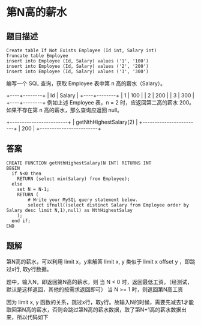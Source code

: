 <!--
 * @Author: your name
 * @Date: 2020-09-29 10:20:16
 * @LastEditTime: 2020-09-30 13:44:32
 * @LastEditors: Please set LastEditors
 * @Description: In User Settings Edit
 * @FilePath: \database-sql-combat\77. 第N高的薪水.md
-->

# 第N高的薪水

## 题目描述

``` mysql
Create table If Not Exists Employee (Id int, Salary int)
Truncate table Employee
insert into Employee (Id, Salary) values ('1', '100')
insert into Employee (Id, Salary) values ('2', '200')
insert into Employee (Id, Salary) values ('3', '300')
```

编写一个 SQL 查询，获取 Employee 表中第 n 高的薪水（Salary）。

+----+--------+
| Id | Salary |
+----+--------+
| 1  | 100    |
| 2  | 200    |
| 3  | 300    |
+----+--------+
例如上述 Employee 表，n = 2 时，应返回第二高的薪水 200。如果不存在第 n 高的薪水，那么查询应返回 null。

+------------------------+
| getNthHighestSalary(2) |
+------------------------+
| 200                    |
+------------------------+

## 答案

``` mysql
CREATE FUNCTION getNthHighestSalary(N INT) RETURNS INT
BEGIN
  if N<0 then    
    RETURN (select min(Salary) from Employee);
  else   
    set N = N-1;
    RETURN (
        # Write your MySQL query statement below.
        select ifnull((select distinct Salary from Employee order by Salary desc limit N,1),null) as NthHighestSalay 
    );
  end if;
END
```

## 题解

第N高的薪水，可以利用 limit x，y来解答
limit x, y 类似于 limit x offset y ，即跳过x行, 取y行数据。

题中，输入N，即返回第N高的薪水，则
当 N < 0 时，返回最低工资。（经测试，默认是这样返回，其他的按需求返回即可）
当 N >= 1 时，则返回第N高工资

因为 limit x, y 函数的关系，跳过x行，取y行。故输入N的时候，需要先减去1才能取回第N高的薪水，否则会跳过第N高的薪水数据，取了第N+1高的薪水数据出来，所以代码如下
